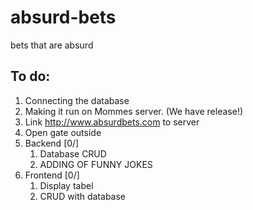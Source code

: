 # absurd-bets
bets that are absurd



## To do:

   1. Connecting the database
   2. Making it run on Mommes server. (We have release!)
   3. Link http://www.absurdbets.com to server
   4. Open gate outside
   5. Backend [0/]
      1. Database CRUD
      2. ADDING OF FUNNY JOKES
   6. Frontend [0/]
      1. Display tabel
      2. CRUD with database



